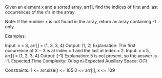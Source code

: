 Given an element x and a sorted array, arr[], find the indices of first and last occurrences of the x's in the array.

Note: If the number x is not found in the array, return an array containing -1 only.

Examples:

Input: x = 3, arr[] = [1, 3, 3, 4]
Output: [1, 2]
Explanation: The first occurrence of X = 3 is at index = 1 and the last at index = 2.
Input: x = 5, arr[] = [1, 2, 3, 4]
Output: [-1]
Explanation: 5 is not present, so the answer is -1.
Expected Time Complexity: O(log n)
Expected Auxillary Space: O(1)

Constraints: 
1 <= arr.size() <= 105 
0 <= arr[i], x <= 109
